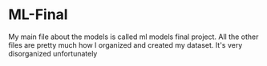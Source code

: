 # ML-Final
My main file about the models is called ml models final project. All the other files are pretty much how I organized and created my dataset. 
It's very disorganized unfortunately
